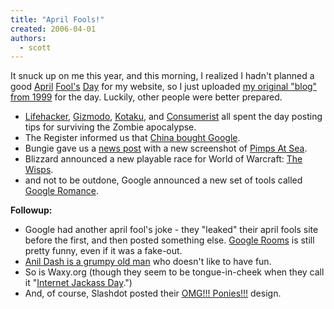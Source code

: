 ```yaml
---
title: "April Fools!"
created: 2006-04-01
authors: 
  - scott
---
```


It snuck up on me this year, and this morning, I realized I hadn't planned a good [April](/2001/04/i-have-seen-the-light/) [Fool's](/2004/04/moving-to-new-york/) [Day](/2005/04/new-design/) for my website, so I just uploaded [my original "blog" from 1999](http://spaceninja.local/site-archives/blog/v1/) for the day. Luckily, other people were better prepared.

- [Lifehacker](http://www.lifehacker.com/software/zombies/), [Gizmodo](http://gizmodo.com/gadgets/zombies/), [Kotaku](http://www.kotaku.com/gaming/zombies/), and [Consumerist](http://www.consumerist.com/consumer/zombies/) all spent the day posting tips for surviving the Zombie apocalypse.
- The Register informed us that [China bought Google](http://www.theregister.co.uk/2006/04/01/china_buys_google/).
- Bungie gave us a [news post](http://bungie.com/News/TopStory.aspx?story=BngeWklyUpdteMar31&p=6540570) with a new screenshot of [Pimps At Sea](http://bungie.com/images/news/inlineimages/PASLive_firstscreen.jpg).
- Blizzard announced a new playable race for World of Warcraft: [The Wisps](http://www.worldofwarcraft.com/burningcrusade/townhall/wisps.html).
- and not to be outdone, Google announced a new set of tools called [Google Romance](http://www.google.com/romance/).

**Followup:**

- Google had another april fool's joke - they "leaked" their april fools site before the first, and then posted something else. [Google Rooms](http://blog.outer-court.com/archive/2006-04-01-n20.html) is still pretty funny, even if it was a fake-out.
- [Anil Dash is a grumpy old man](http://www.dashes.com/anil/2006/03/31/your_april_fool) who doesn't like to have fun.
- So is Waxy.org (though they seem to be tongue-in-cheek when they call it "[Internet Jackass Day](http://www.waxy.org/archive/2006/03/31/internet.shtml).")
- And, of course, Slashdot posted their [OMG!!! Ponies!!!](http://flickr.com/photos/avalonstar/122431398/) design.
